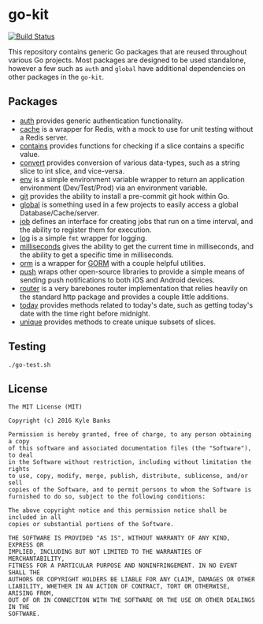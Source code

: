 # go-kit

[![Build Status](https://travis-ci.org/KyleBanks/go-kit.svg?branch=master)](https://travis-ci.org/KyleBanks/go-kit)

This repository contains generic Go packages that are reused throughout various Go projects. Most packages are designed to be used standalone, however a few such as `auth` and `global` have additional dependencies on other packages in the `go-kit`.

## Packages
- [auth](./auth) provides generic authentication functionality.
- [cache](./cache) is a wrapper for Redis, with a mock to use for unit testing without a Redis server.
- [contains](./contains) provides functions for checking if a slice contains a specific value.
- [convert](./convert) provides conversion of various data-types, such as a string slice to int slice, and vice-versa.
- [env](./env) is a simple environment variable wrapper to return an application environment (Dev/Test/Prod) via an environment variable.
- [git](./git) provides the ability to install a pre-commit git hook within Go.
- [global](./global) is something used in a few projects to easily access a global Database/Cache/server.
- [job](./job) defines an interface for creating jobs that run on a time interval, and the ability to register them for execution.
- [log](./log) is a simple `fmt` wrapper for logging.
- [milliseconds](./milliseconds) gives the ability to get the current time in milliseconds, and the ability to get a specific time in milliseconds.
- [orm](./orm) is a wrapper for [GORM](https://github.com/jinzhu/gorm) with a couple helpful utilities.
- [push](./push) wraps other open-source libraries to provide a simple means of sending push notifications to both iOS and Android devices.
- [router](./router) is a very barebones router implementation that relies heavily on the standard http package and provides a couple little additions.
- [today](./today) provides methods related to today's date, such as getting today's date with the time right before midnight.
- [unique](./unique) provides methods to create unique subsets of slices.

## Testing

```
./go-test.sh
```

## License
```
The MIT License (MIT)

Copyright (c) 2016 Kyle Banks

Permission is hereby granted, free of charge, to any person obtaining a copy
of this software and associated documentation files (the "Software"), to deal
in the Software without restriction, including without limitation the rights
to use, copy, modify, merge, publish, distribute, sublicense, and/or sell
copies of the Software, and to permit persons to whom the Software is
furnished to do so, subject to the following conditions:

The above copyright notice and this permission notice shall be included in all
copies or substantial portions of the Software.

THE SOFTWARE IS PROVIDED "AS IS", WITHOUT WARRANTY OF ANY KIND, EXPRESS OR
IMPLIED, INCLUDING BUT NOT LIMITED TO THE WARRANTIES OF MERCHANTABILITY,
FITNESS FOR A PARTICULAR PURPOSE AND NONINFRINGEMENT. IN NO EVENT SHALL THE
AUTHORS OR COPYRIGHT HOLDERS BE LIABLE FOR ANY CLAIM, DAMAGES OR OTHER
LIABILITY, WHETHER IN AN ACTION OF CONTRACT, TORT OR OTHERWISE, ARISING FROM,
OUT OF OR IN CONNECTION WITH THE SOFTWARE OR THE USE OR OTHER DEALINGS IN THE
SOFTWARE.
```